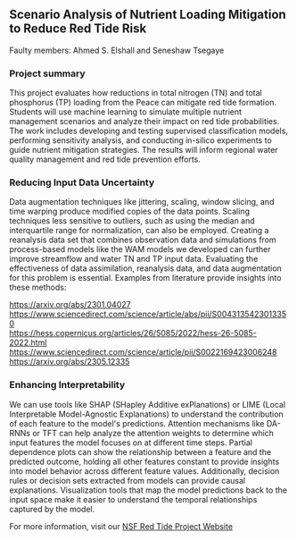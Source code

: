 ## Scenario Analysis of Nutrient Loading Mitigation to Reduce Red Tide Risk

Faulty members: Ahmed S. Elshall and Seneshaw Tsegaye

### Project summary

This project evaluates how reductions in total nitrogen (TN) and total phosphorus (TP) loading from the Peace can mitigate red tide formation. Students will use machine learning to simulate multiple nutrient management scenarios and analyze their impact on red tide probabilities. The work includes developing and testing supervised classification models, performing sensitivity analysis, and conducting in-silico experiments to guide nutrient mitigation strategies. The results will inform regional water quality management and red tide prevention efforts.


### Reducing Input Data Uncertainty
Data augmentation techniques like jittering, scaling, window slicing, and time warping produce modified copies of the data points. Scaling techniques less sensitive to outliers, such as using the median and interquartile range for normalization, can also be employed. Creating a reanalysis data set that combines observation data and simulations from process-based models like the WAM models we developed can further improve streamflow and water TN and TP input data. Evaluating the effectiveness of data assimilation, reanalysis data, and data augmentation for this problem is essential. Examples from literature provide insights into these methods:

https://arxiv.org/abs/2301.04027    
https://www.sciencedirect.com/science/article/abs/pii/S0043135423013350     
https://hess.copernicus.org/articles/26/5085/2022/hess-26-5085-2022.html    
https://www.sciencedirect.com/science/article/pii/S0022169423006248    
https://arxiv.org/abs/2305.12335    

### Enhancing Interpretability

We can use tools like SHAP (SHapley Additive exPlanations) or LIME (Local Interpretable Model-Agnostic Explanations) to understand the contribution of each feature to the model's predictions. Attention mechanisms like DA-RNNs or TFT can help analyze the attention weights to determine which input features the model focuses on at different time steps. Partial dependence plots can show the relationship between a feature and the predicted outcome, holding all other features constant to provide insights into model behavior across different feature values. Additionally, decision rules or decision sets extracted from models can provide causal explanations. Visualization tools that map the model predictions back to the input space make it easier to understand the temporal relationships captured by the model.
    
For more information, visit our [NSF Red Tide Project Website](https://atmos.eoas.fsu.edu/~mye/EarthSystemModeling.php) 

